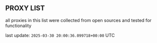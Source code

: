 ## PROXY LIST

all proxies in this list were collected from open sources and tested for functionality

last update: `2025-03-30 20:00:36.099718+00:00` UTC